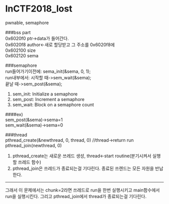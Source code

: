 # InCTF2018_lost

pwnable, semaphore 

###bss part  
0x6020f0 ptr->data가 들어간다.  
0x6020f8 author<-새로 할당받고 그 주소를 0x6020f8에  
0x602100 size  
0x602120 sema

###semaphore  
run들어가기이전에: sema_init(&sema, 0, 1);  
run내부에서: 시작할 때->sem_wait(&sema);  
끝날 때->sem_post(&sema);

1. sem_init: Initialize a semaphore
2. sem_post: Increment a semaphore
3. sem_wait: Block on a semaphore count

####ex)  
sem_post(&sema)->sema=1  
sem_wait(&sema)->sema=0

###thread  
pthread_create(&newthread, 0, thread, 0)  //thread->return run  
pthread_join(newthread, 0)  

1. pthread_create는 새로운 쓰레드 생성, thread<-start routine(분기시켜서 실행할 쓰레드 함수)
2. pthread_join은 쓰레드가 종료되는걸 기다린다. 종료된 쓰렌드는 모든 자원을 반납한다.

<hr/>
그래서 이 문제에서는 chunk=2라면 쓰레드로 run을 한번 실행시키고 main함수에서 run을 실행시킨다.
그리고 pthread_join에서 thread가 종료되는걸 기다린다.

